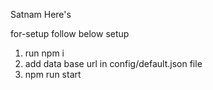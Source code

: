 Satnam Here's 



for-setup follow below setup 

1) run npm i 
2) add data base url in config/default.json file
3) npm run start






